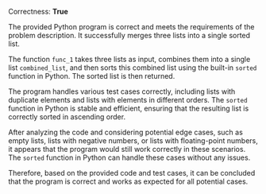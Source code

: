 Correctness: **True**

The provided Python program is correct and meets the requirements of the problem description. It successfully merges three lists into a single sorted list. 

The function `func_1` takes three lists as input, combines them into a single list `combined_list`, and then sorts this combined list using the built-in `sorted` function in Python. The sorted list is then returned.

The program handles various test cases correctly, including lists with duplicate elements and lists with elements in different orders. The `sorted` function in Python is stable and efficient, ensuring that the resulting list is correctly sorted in ascending order.

After analyzing the code and considering potential edge cases, such as empty lists, lists with negative numbers, or lists with floating-point numbers, it appears that the program would still work correctly in these scenarios. The `sorted` function in Python can handle these cases without any issues.

Therefore, based on the provided code and test cases, it can be concluded that the program is correct and works as expected for all potential cases.